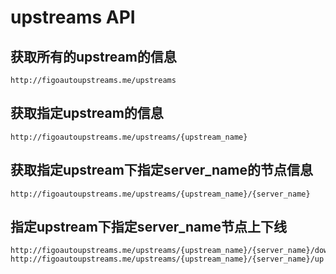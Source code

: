 
# upstreams API
## 获取所有的upstream的信息
```
http://figoautoupstreams.me/upstreams
```
## 获取指定upstream的信息
```
http://figoautoupstreams.me/upstreams/{upstream_name}
```
## 获取指定upstream下指定server_name的节点信息
```
http://figoautoupstreams.me/upstreams/{upstream_name}/{server_name}
```
## 指定upstream下指定server_name节点上下线
```
http://figoautoupstreams.me/upstreams/{upstream_name}/{server_name}/down
http://figoautoupstreams.me/upstreams/{upstream_name}/{server_name}/up
```
